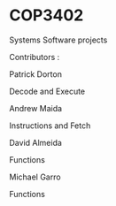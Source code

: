 # COP3402
Systems Software projects

Contributors : 

Patrick Dorton 

Decode and Execute



Andrew Maida  

Instructions and Fetch



David Almeida 

Functions



Michael Garro 

Functions








